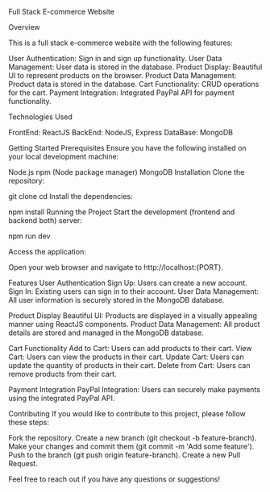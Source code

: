 Full Stack E-commerce Website


Overview

This is a full stack e-commerce website with the following features:

User Authentication: Sign in and sign up functionality.
User Data Management: User data is stored in the database.
Product Display: Beautiful UI to represent products on the browser.
Product Data Management: Product data is stored in the database.
Cart Functionality: CRUD operations for the cart.
Payment Integration: Integrated PayPal API for payment functionality.


Technologies Used

FrontEnd: ReactJS
BackEnd: NodeJS, Express
DataBase: MongoDB

Getting Started
Prerequisites
Ensure you have the following installed on your local development machine:

Node.js
npm (Node package manager)
MongoDB
Installation
Clone the repository:

git clone <repository-url>
cd <repository-directory>
Install the dependencies:


npm install
Running the Project
Start the development (frontend and backend both) server:

npm run dev

Access the application:

Open your web browser and navigate to http://localhost:{PORT}.

Features
User Authentication
Sign Up: Users can create a new account.
Sign In: Existing users can sign in to their account.
User Data Management: All user information is securely stored in the MongoDB database.


Product Display
Beautiful UI: Products are displayed in a visually appealing manner using ReactJS components.
Product Data Management: All product details are stored and managed in the MongoDB database.


Cart Functionality
Add to Cart: Users can add products to their cart.
View Cart: Users can view the products in their cart.
Update Cart: Users can update the quantity of products in their cart.
Delete from Cart: Users can remove products from their cart.


Payment Integration
PayPal Integration: Users can securely make payments using the integrated PayPal API.


Contributing
If you would like to contribute to this project, please follow these steps:

Fork the repository.
Create a new branch (git checkout -b feature-branch).
Make your changes and commit them (git commit -m 'Add some feature').
Push to the branch (git push origin feature-branch).
Create a new Pull Request.

Feel free to reach out if you have any questions or suggestions!
